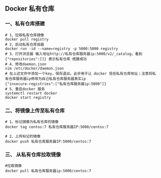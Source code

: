 ## Docker 私有仓库

### 一、私有仓库搭建

```shell
# 1、拉取私有仓库镜像
docker pull registry
# 2、启动私有仓库容器
docker run -id --name=registry -p 5000:5000 registry
# 3、打开浏览器 输入地址http://私有仓库服务器ip:5000/v2/_catalog，看到{"repositories":[]} 表示私有仓库 搭建成功
# 4、修改daemon.json  
vim /etc/docker/daemon.json    
# 在上述文件中添加一个key，保存退出。此步用于让 docker 信任私有仓库地址；注意将私有仓库服务器ip修改为自己私有仓库服务器真实ip
{"insecure-registries":["私有仓库服务器ip:5000"]}
# 5、重启docker 服务
systemctl restart docker
docker start registry

```

### 二、将镜像上传至私有仓库

```shell
# 1、标记镜像为私有仓库的镜像    
docker tag centos:7 私有仓库服务器IP:5000/centos:7

# 2、上传标记的镜像    
docker push 私有仓库服务器IP:5000/centos:7

```

### 三、 从私有仓库拉取镜像

```shell
#拉取镜像
docker pull 私有仓库服务器ip:5000/centos:7
```
